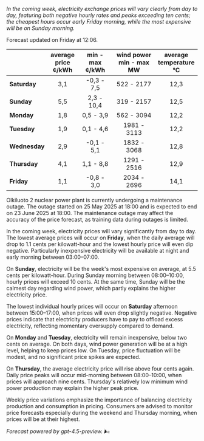 *In the coming week, electricity exchange prices will vary clearly from day to day, featuring both negative hourly rates and peaks exceeding ten cents; the cheapest hours occur early Friday morning, while the most expensive will be on Sunday morning.*

Forecast updated on Friday at 12:06.

|             | average<br>price<br>¢/kWh | min - max<br>¢/kWh | wind power<br>min - max<br>MW | average<br>temperature<br>°C |
|:------------|:-------------------------:|:------------------:|:-----------------------------:|:----------------------------:|
| **Saturday**    |           3,1             |     -0,3 - 7,5     |         522 - 2177           |            12,3              |
| **Sunday**      |           5,5             |     2,3 - 10,4     |         319 - 2157           |            12,5              |
| **Monday**      |           1,8             |     0,5 - 3,9      |         562 - 3094           |            12,2              |
| **Tuesday**     |           1,9             |     0,1 - 4,6      |        1981 - 3113           |            12,2              |
| **Wednesday**   |           2,9             |     -0,1 - 5,1     |        1832 - 3068           |            12,8              |
| **Thursday**    |           4,1             |     1,1 - 8,8      |        1291 - 2516           |            12,9              |
| **Friday**      |           1,1             |     -0,8 - 3,0     |        2034 - 2696           |            14,1              |

Olkiluoto 2 nuclear power plant is currently undergoing a maintenance outage. The outage started on 25 May 2025 at 18:00 and is expected to end on 23 June 2025 at 18:00. The maintenance outage may affect the accuracy of the price forecast, as training data during outages is limited.

In the coming week, electricity prices will vary significantly from day to day. The lowest average prices will occur on **Friday**, when the daily average will drop to 1.1 cents per kilowatt-hour and the lowest hourly price will even dip negative. Particularly inexpensive electricity will be available at night and early morning between 03:00–07:00.

On **Sunday**, electricity will be the week's most expensive on average, at 5.5 cents per kilowatt-hour. During Sunday morning between 08:00–10:00, hourly prices will exceed 10 cents. At the same time, Sunday will be the calmest day regarding wind power, which partly explains the higher electricity price.

The lowest individual hourly prices will occur on **Saturday** afternoon between 15:00–17:00, when prices will even drop slightly negative. Negative prices indicate that electricity producers have to pay to offload excess electricity, reflecting momentary oversupply compared to demand.

On **Monday** and **Tuesday**, electricity will remain inexpensive, below two cents on average. On both days, wind power generation will be at a high level, helping to keep prices low. On Tuesday, price fluctuation will be modest, and no significant price spikes are expected.

On **Thursday**, the average electricity price will rise above four cents again. Daily price peaks will occur mid-morning between 08:00–10:00, when prices will approach nine cents. Thursday's relatively low minimum wind power production may explain the higher peak price.

Weekly price variations emphasize the importance of balancing electricity production and consumption in pricing. Consumers are advised to monitor price forecasts especially during the weekend and Thursday morning, when prices will be at their highest.

*Forecast powered by gpt-4.5-preview.* 🌬️
